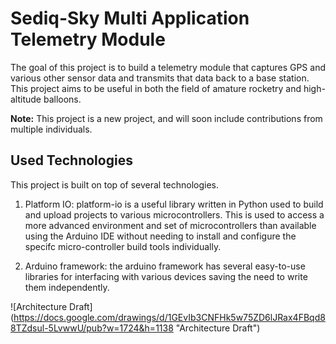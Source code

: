 Sediq-Sky Multi Application Telemetry Module
============================================

The goal of this project is to build a telemetry module that captures GPS and various other sensor data and transmits that data back to a base station. This project aims to be useful in both the field of amature rocketry and high-altitude balloons.

**Note:** This project is a new project, and will soon include contributions from multiple individuals.


## Used Technologies

This project is built on top of several technologies. 

1. Platform IO: platform-io is a useful library written in Python used to build and upload projects to various microcontrollers. This is used to access a more advanced environment and set of microcontrollers than available using the Arduino IDE without needing to install and configure the specifc micro-controller build tools individually.

2. Arduino framework: the arduino framework has several easy-to-use libraries for interfacing with various devices saving the need to write them independently.


![Architecture Draft] (https://docs.google.com/drawings/d/1GEvIb3CNFHk5w75ZD6lJRax4FBqd88TZdsul-5LvwwU/pub?w=1724&h=1138 "Architecture Draft")


